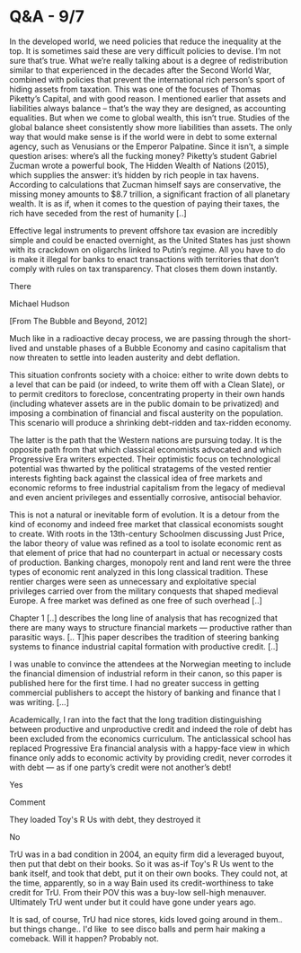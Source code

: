 # Q&A - 9/7

In the developed world, we need policies that reduce the inequality at
the top. It is sometimes said these are very difficult policies to
devise. I’m not sure that’s true. What we’re really talking about is a
degree of redistribution similar to that experienced in the decades
after the Second World War, combined with policies that prevent the
international rich person’s sport of hiding assets from taxation. This
was one of the focuses of Thomas Piketty’s Capital, and with good
reason. I mentioned earlier that assets and liabilities always balance
– that’s the way they are designed, as accounting equalities. But when
we come to global wealth, this isn’t true. Studies of the global
balance sheet consistently show more liabilities than assets. The only
way that would make sense is if the world were in debt to some
external agency, such as Venusians or the Emperor Palpatine. Since it
isn’t, a simple question arises: where’s all the fucking money?
Piketty’s student Gabriel Zucman wrote a powerful book, The Hidden
Wealth of Nations (2015), which supplies the answer: it’s hidden by
rich people in tax havens. According to calculations that Zucman
himself says are conservative, the missing money amounts to $8.7
trillion, a significant fraction of all planetary wealth. It is as if,
when it comes to the question of paying their taxes, the rich have
seceded from the rest of humanity [..]

Effective legal instruments to prevent offshore tax evasion are
incredibly simple and could be enacted overnight, as the United States
has just shown with its crackdown on oligarchs linked to Putin’s
regime. All you have to do is make it illegal for banks to enact
transactions with territories that don’t comply with rules on tax
transparency. That closes them down instantly.

There

Michael Hudson

[From The Bubble and Beyond, 2012]

Much like in a radioactive decay process, we are passing through the
short-lived and unstable phases of a Bubble Economy and casino
capitalism that now threaten to settle into leaden austerity and debt
deflation.

This situation confronts society with a choice: either to write down
debts to a level that can be paid (or indeed, to write them off with a
Clean Slate), or to permit creditors to foreclose, concentrating
property in their own hands (including whatever assets are in the
public domain to be privatized) and imposing a combination of
financial and fiscal austerity on the population. This scenario will
produce a shrinking debt-ridden and tax-ridden economy.

The latter is the path that the Western nations are pursuing today. It
is the opposite path from that which classical economists advocated
and which Progressive Era writers expected. Their optimistic focus on
technological potential was thwarted by the political stratagems of
the vested rentier interests fighting back against the classical idea
of free markets and economic reforms to free industrial capitalism
from the legacy of medieval and even ancient privileges and
essentially corrosive, antisocial behavior.

This is not a natural or inevitable form of evolution. It is a detour
from the kind of economy and indeed free market that classical
economists sought to create. With roots in the 13th-century Schoolmen
discussing Just Price, the labor theory of value was refined as a tool
to isolate economic rent as that element of price that had no
counterpart in actual or necessary costs of production. Banking
charges, monopoly rent and land rent were the three types of economic
rent analyzed in this long classical tradition. These rentier charges
were seen as unnecessary and exploitative special privileges carried
over from the military conquests that shaped medieval Europe. A free
market was defined as one free of such overhead [..]

Chapter 1 [..] describes the long line of analysis that has recognized
that there are many ways to structure financial markets — productive
rather than parasitic ways. [.. T]his paper describes the tradition of
steering banking systems to finance industrial capital formation with
productive credit. [..]

I was unable to convince the attendees at the Norwegian meeting to
include the financial dimension of industrial reform in their canon,
so this paper is published here for the first time. I had no greater
success in getting commercial publishers to accept the history of
banking and finance that I was writing. [...]

Academically, I ran into the fact that the long tradition
distinguishing between productive and unproductive credit and indeed
the role of debt has been excluded from the economics curriculum. The
anticlassical school has replaced Progressive Era financial analysis
with a happy-face view in which finance only adds to economic activity
by providing credit, never corrodes it with debt — as if one party’s
credit were not another’s debt!

Yes

Comment

They loaded Toy's R Us with debt, they destroyed it

No

TrU was in a bad condition in 2004, an equity firm did a leveraged
buyout, then put that debt on their books. So it was as-if Toy's R
Us went to the bank itself, and took that debt, put it on their own
books. They could not, at the time, apparently, so in a way Bain used
its credit-worthiness to take credit for TrU. From their POV this was
a buy-low sell-high menauver. Ultimately TrU went under but it could
have gone under years ago.

It is sad, of course, TrU had nice stores, kids loved going around in
them.. but things change.. I'd like  to see disco balls and perm hair
making a comeback. Will it happen? Probably not.













